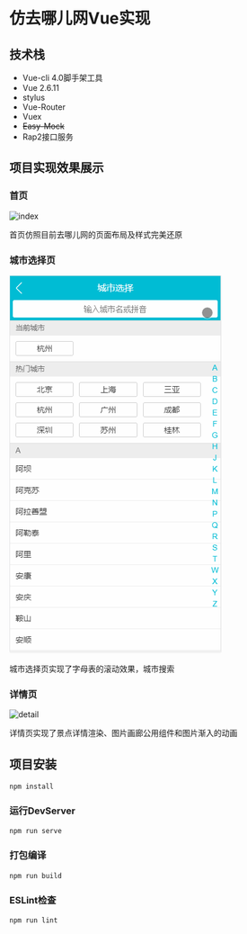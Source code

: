<!--
 * @Date: 2020-09-17 15:39:24
 * @LastEditors: 看法是豆腐
 * @LastEditTime: 2020-09-27 16:32:41
 * @Description: 
-->
# 仿去哪儿网Vue实现

## 技术栈
* Vue-cli 4.0脚手架工具
* Vue 2.6.11
* stylus
* Vue-Router
* Vuex
* ~~Easy-Mock~~
* Rap2接口服务

## 项目实现效果展示

### 首页
![index](static/index.gif)

首页仿照目前去哪儿网的页面布局及样式完美还原

### 城市选择页

![city](static/city.gif)

城市选择页实现了字母表的滚动效果，城市搜索

### 详情页

![detail](static/detail.gif)

详情页实现了景点详情渲染、图片画廊公用组件和图片渐入的动画

## 项目安装
```
npm install
```

### 运行DevServer
```
npm run serve
```

### 打包编译
```
npm run build
```

### ESLint检查
```
npm run lint
```
